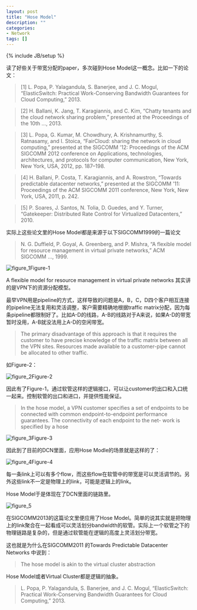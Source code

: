 ```yaml
---
layout: post
title: "Hose Model"
description: ""
categories: 
- Network
tags: []
---
```

{% include JB/setup %}


读了好些关于带宽分配的paper，多次碰到Hose Model这一概念。比如一下的论文：

>[1] L. Popa, P. Yalagandula, S. Banerjee, and J. C. Mogul, “ElasticSwitch: Practical Work-Conserving Bandwidth Guarantees for Cloud Computing,” 2013.

>[2] H. Ballani, K. Jang, T. Karagiannis, and C. Kim, “Chatty tenants and the cloud network sharing problem,” presented at the Proceedings of the 10th …, 2013.

>[3] L. Popa, G. Kumar, M. Chowdhury, A. Krishnamurthy, S. Ratnasamy, and I. Stoica, “FairCloud: sharing the network in cloud computing,” presented at the SIGCOMM '12: Proceedings of the ACM SIGCOMM 2012 conference on Applications, technologies, architectures, and protocols for computer communication, New York, New York, USA, 2012, pp. 187–198.

>[4] H. Ballani, P. Costa, T. Karagiannis, and A. Rowstron, “Towards predictable datacenter networks,” presented at the SIGCOMM '11: Proceedings of the ACM SIGCOMM 2011 conference, New York, New York, USA, 2011, p. 242.		

>[5] P. Soares, J. Santos, N. Tolia, D. Guedes, and Y. Turner, “Gatekeeper: Distributed Rate Control for Virtualized Datacenters,” 2010.

实际上这些论文里的Hose Model都是来源于以下SIGCOMM1999的一篇论文

>N. G. Duffield, P. Goyal, A. Greenberg, and P. Mishra, “A flexible model for resource management in virtual private networks,” ACM SIGCOMM …, 1999.

![figure_1](http://f.hiphotos.bdimg.com/album/s%3D550%3Bq%3D90%3Bc%3Dxiangce%2C100%2C100/sign=2d2c3e2eb8a1cd1101b672258929b9c1/d000baa1cd11728b92e0563ccafcc3cec2fd2cdb.jpg?referer=1d653e6daf4bd1135dda83028cb9&x=.jpg)Figure-1

A flexible model for resource management in virtual private networks 其实讲的是VPN下的资源分配模型。

最早VPN用是pipeline的方式，这样导致的问题是A，B，C，D四个客户相互连接的pipeline无法复用和灵活调整，客户需要精确地根据traffic matrix分配，因为每条pipeline都限制好了。比如A-D的线路，A-B的线路对于A来说，如果A-D的带宽暂时没用，A-B就没法用上A-D的空闲带宽。

> The primary disadvantage of this approach is that it requires the customer to have precise knowledge of the traffic matrix between all the VPN sites. Resources made available to a customer-pipe cannot be allocated to other traffic. 

如Figure-2：

![figure_2](http://e.hiphotos.bdimg.com/album/s%3D550%3Bq%3D90%3Bc%3Dxiangce%2C100%2C100/sign=b6e12a380b24ab18e416e13205c197f0/d1160924ab18972b3080cfd4e4cd7b899e510a72.jpg?referer=ae170c2d718da9771738b31b7611&x=.jpg)Figure-2

因此有了Figure-1，通过软管这样的逻辑接口，可以让customer的出口和入口统一起来。控制软管的出口和进口，并提供性能保证。

>In the hose model, a VPN customer specifies a set of endpoints to be connected with common endpoint-to-endpoint performance guarantees. The connectivity of each endpoint to the net- work is specified by a hose

![figure_3](http://g.hiphotos.bdimg.com/album/s%3D550%3Bq%3D90%3Bc%3Dxiangce%2C100%2C100/sign=887604272a381f309a198dac993a3d35/060828381f30e924aec0aa2e4e086e061d95f74c.jpg?referer=64570fdcd5ca7bcb246cf21f3142&x=.jpg)Figure-3

因此到了目前的DCN里面，应用Hose Modle的场景就是这样的了：

![figure_4](http://f.hiphotos.bdimg.com/album/s%3D550%3Bq%3D90%3Bc%3Dxiangce%2C100%2C100/sign=382f01f8932397ddd279980169b9c38a/0dd7912397dda144f02354adb0b7d0a20cf48682.jpg?referer=f246fef1b68f8c54bac4f01fe280&x=.jpg)Figure-4

每一条link上可以有多个flow，而这些flow在软管中的带宽是可以灵活调节的。另外这些link不一定是物理上的link，可能是逻辑上的link。

Hose Model于是体现在了DCN里面的链路里。

![figure_5](http://h.hiphotos.bdimg.com/album/s%3D550%3Bq%3D90%3Bc%3Dxiangce%2C100%2C100/sign=543806c834d12f2eca05ae657ff9a45f/55e736d12f2eb938b4841dedd7628535e4dd6fc7.jpg?referer=b3568377cebf6c81ae2018d8c9dd&x=.jpg)

在SIGCOMM2013的这篇论文里便应用了Hose Model。简单的说其实就是把物理上的link聚合在一起看成可以灵活划分bandwidth的软管。实际上一个软管之下的物理链路是复杂的，但是通过软管能在逻辑的高度上灵活划分带宽。

这也就是为什么在SIGCOMM2011 的Towards Predictable Datacenter Networks中说到：

> The hose model is akin to the virtual cluster abstraction

Hose Model或者Virtual Cluster都是逻辑的抽象。

>L. Popa, P. Yalagandula, S. Banerjee, and J. C. Mogul, “ElasticSwitch: Practical Work-Conserving Bandwidth Guarantees for Cloud Computing,” 2013.